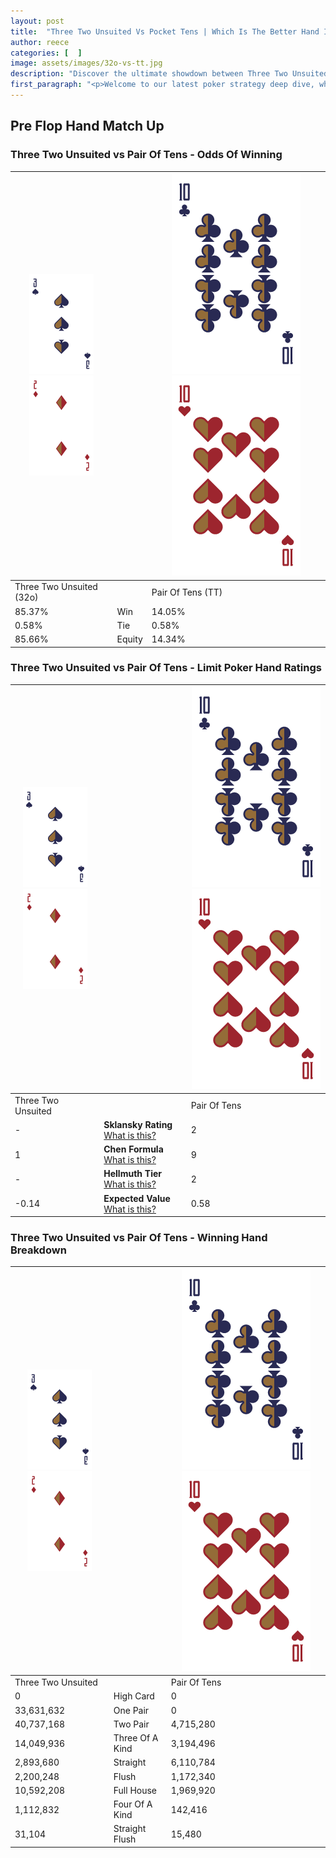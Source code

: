 ```yaml
---
layout: post
title:  "Three Two Unsuited Vs Pocket Tens | Which Is The Better Hand In Poker? A Complete Guide"
author: reece
categories: [  ]
image: assets/images/32o-vs-tt.jpg
description: "Discover the ultimate showdown between Three Two Unsuited and Pair Of Tens in poker! Uncover the odds, strategies, and scenarios where one hand triumphs over the other. Get ready to up your poker game with this thrilling analysis."
first_paragraph: "<p>Welcome to our latest poker strategy deep dive, where we're pitting two distinct hands against each other in a high-stakes showdown: Three Two Unsuited vs Pair Of Tens.</p><p>In the dynamic world of poker, every decision counts, and knowing which hand holds the upper hand is key to your success at the table.</p><p>In this article, we'll dissect these two hands, explore the scenarios where one dominates the other, and equip you with the knowledge to make strategic choices that can tip the odds in your favor.</p><p>Get ready to unravel the intriguing dynamics of these poker hands and elevate your game to new heights.</p>"
---
```




[comment]: # (sp0)

## Pre Flop Hand Match Up

<div class="table hand-ratings" markdown="1"> 



### Three Two Unsuited vs Pair Of Tens - Odds Of Winning


    
| ![image info](assets/images/hand1/3.png) ![image info](assets/images/hand1/2o.png) |  | ![image info](assets/images/hand2/T.png) ![image info](assets/images/hand2/To.png) |
| -------- | -------- | -------- |
| Three Two Unsuited (32o) |  | Pair Of Tens (TT) |
| 85.37% | Win | 14.05% |
| 0.58% | Tie | 0.58% |
| 85.66% | Equity | 14.34% |




[comment]: # (sp1)



### Three Two Unsuited vs Pair Of Tens - Limit Poker Hand Ratings


    
| ![image info](assets/images/hand1/3.png) ![image info](assets/images/hand1/2o.png) |  | ![image info](assets/images/hand2/T.png) ![image info](assets/images/hand2/To.png) |
| -------- | -------- | -------- |
| Three Two Unsuited |  | Pair Of Tens |
| - | **Sklansky Rating** [What is this?](/sklansky-rating-explained) | 2 |
| 1 | **Chen Formula** [What is this?](/chen-formula-explained) | 9 |
| - | **Hellmuth Tier** [What is this?](/Hellmuth-tier-explained) | 2 |
| -0.14 | **Expected Value** [What is this?](/expected-value-explained) | 0.58 |




[comment]: # (sp2)



### Three Two Unsuited vs Pair Of Tens - Winning Hand Breakdown


    
| ![image info](assets/images/hand1/3.png) ![image info](assets/images/hand1/2o.png) |  | ![image info](assets/images/hand2/T.png) ![image info](assets/images/hand2/To.png) |
| -------- | -------- | -------- |
| Three Two Unsuited |  | Pair Of Tens |
| 0 | High Card | 0 |
| 33,631,632 | One Pair | 0 |
| 40,737,168 | Two Pair | 4,715,280 |
| 14,049,936 | Three Of A Kind | 3,194,496 |
| 2,893,680 | Straight | 6,110,784 |
| 2,200,248 | Flush | 1,172,340 |
| 10,592,208 | Full House | 1,969,920 |
| 1,112,832 | Four Of A Kind | 142,416 |
| 31,104 | Straight Flush | 15,480 |




[comment]: # (sp3)



</div>

[comment]: # (sp4)



[comment]: # (sp5)

